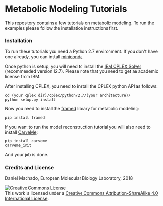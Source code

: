 # Metabolic Modeling Tutorials

This repository contains a few tutorials on metabolic modeling. To run the examples please follow the installation instructions first.

### Installation

To run these tutorials you need a Python 2.7 environment. If you don't have one already, you can install [miniconda](https://conda.io/miniconda.html). 

Once python is setup, you will need to install the [IBM CPLEX Solver](https://www.ibm.com/de-en/marketplace/ibm-ilog-cplex) (recommended version 12.7). Please note that you need to get an academic license from IBM.

After installing CPLEX, you need to install the CPLEX python API as follows:

```
cd (your cplex dir)/cplex/python/2.7/(your architecture)/
python setup.py install
```

Now you need to install the [framed](http://framed.readthedocs.io/en/latest/) library for metabolic modeling:

```
pip install framed
```

If you want to run the model reconstruction tutorial you will also need to install [CarveMe](http://carveme.readthedocs.io/en/latest/):

```
pip install carveme
carveme_init
```

And your job is done.

### Credits and License

Daniel Machado, European Molecular Biology Laboratory, 2018

<a rel="license" href="http://creativecommons.org/licenses/by-sa/4.0/"><img alt="Creative Commons License" style="border-width:0" src="https://i.creativecommons.org/l/by-sa/4.0/88x31.png" /></a><br />This work is licensed under a <a rel="license" href="http://creativecommons.org/licenses/by-sa/4.0/">Creative Commons Attribution-ShareAlike 4.0 International License</a>.